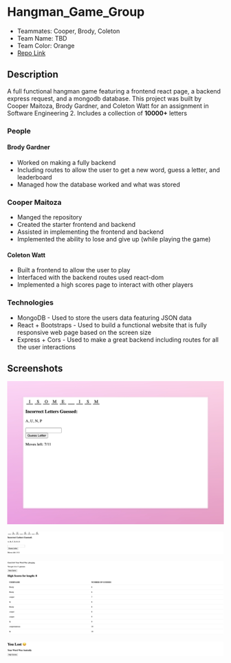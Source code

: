 # Hangman_Game_Group

- Teammates: Cooper, Brody, Coleton
- Team Name: TBD
- Team Color: Orange
- [Repo Link](https://github.com/Weber-Cooper-Maitoza/Hangman_Game_Group)
  
## Description

A full functional hangman game featuring a frontend react page, a backend express request, and a mongodb database. This project was built by Cooper Maitoza, Brody Gardner, and Coleton Watt for an assignment in Software Engineering 2. Includes a collection of **10000+** letters

### People

#### Brody Gardner

- Worked on making a fully backend
- Including routes to allow the user to get a new word, guess a letter, and leaderboard
- Managed how the database worked and what was stored
  
### Cooper Maitoza

- Manged the repository
- Created the starter frontend and backend
- Assisted in implementing the frontend and backend
- Implemented the ability to lose and give up (while playing the game)

#### Coleton Watt

- Built a frontend to allow the user to play
- Interfaced with the backend routes used react-dom
- Implemented a high scores page to interact with other players

### Technologies

- MongoDB - Used to store the users data featuring JSON data
- React + Bootstraps - Used to build a functional website that is fully responsive web page based on the screen size
- Express + Cors - Used to make a great backend including routes for all the user interactions

## Screenshots

![A fun picture of the board](Screenshots/React-App.jpeg)

![Playing the game and getting letters](Screenshots/image.png)

![The high scores page](Screenshots/image-1.png)

![You lost](Screenshots/image-2.png)
